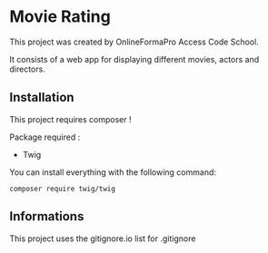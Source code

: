 # Movie Rating

This project was created by OnlineFormaPro Access Code School. 

It consists of a web app for displaying different movies, actors and directors.

## Installation

This project requires composer !

Package required :
- Twig

You can install everything with the following command: 

    composer require twig/twig
    


## Informations

This project uses the gitignore.io list for .gitignore